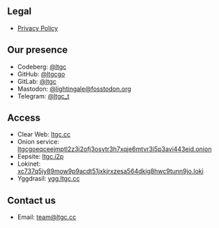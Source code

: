 ## Legal
* [Privacy Policy](https://kb.ltgc.cc/legal/privacy-policy)

## Our presence
* Codeberg: [@ltgc](https://codeberg.org/ltgc)
* GitHub: [@ltgcgo](https://github.com/ltgcgo)
* GitLab: [@ltgc](https://gitlab.com/ltgc)
* Mastodon: [@lightingale@fosstodon.org](https://fosstodon.org/@lightingale)
* Telegram: [@ltgc_t](https://t.me/ltgc_t)

## Access
* Clear Web: [ltgc.cc](https://ltgc.cc/)
* Onion service: [ltgcgoeqceejmptl2z3j2ofj3osytr3h7xqje6mtvr3i5p3avi443eid.onion](http://ltgcgoeqceejmptl2z3j2ofj3osytr3h7xqje6mtvr3i5p3avi443eid.onion/)
* Eepsite: [ltgc.i2p](http://ltgc.i2p)
* Lokinet: [xc737q5jy89mow9p9acdt51jxkjrxzesa564dkig8hwc9tunn9jo.loki](http://xc737q5jy89mow9p9acdt51jxkjrxzesa564dkig8hwc9tunn9jo.loki/)
* Yggdrasil: [ygg.ltgc.cc](https://ygg.ltgc.cc/)

## Contact us
* Email: [team@ltgc.cc](mailto:team@ltgc.cc)

